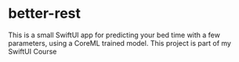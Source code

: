 # better-rest
This is a small SwiftUI app for predicting your bed time with a few parameters, using a CoreML trained model. This project is part of my SwiftUI Course
